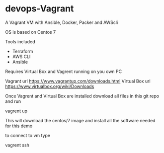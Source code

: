 # devops-Vagrant
A Vagrant VM with Ansible, Docker, Packer and AWScli 

OS is based on Centos 7 

Tools included

* Terraform
* AWS CLI
* Ansible

Requires Virtual Box and Vagrent running on you own PC 

Vagrant url https://www.vagrantup.com/downloads.html
Virtual Box url https://www.virtualbox.org/wiki/Downloads

Once Vagrent and Virtual Box are installed 
download all files in this git repo and run 

vagrent up 

This will download the centos/7 image and install all the software needed for this demo 

to connect to vm type 

vagrent ssh 
